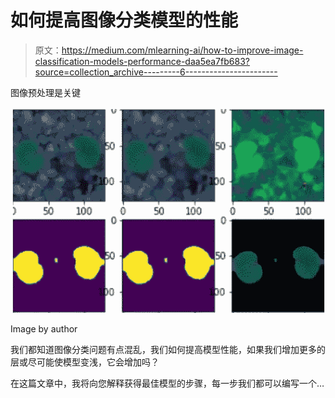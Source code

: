 # 如何提高图像分类模型的性能

> 原文：<https://medium.com/mlearning-ai/how-to-improve-image-classification-models-performance-daa5ea7fb683?source=collection_archive---------6----------------------->

图像预处理是关键

![](img/351be219ef9bfdc12f24c2ecbf25710d.png)

Image by author

我们都知道图像分类问题有点混乱，我们如何提高模型性能，如果我们增加更多的层或尽可能使模型变浅，它会增加吗？

在这篇文章中，我将向您解释获得最佳模型的步骤，每一步我们都可以编写一个…